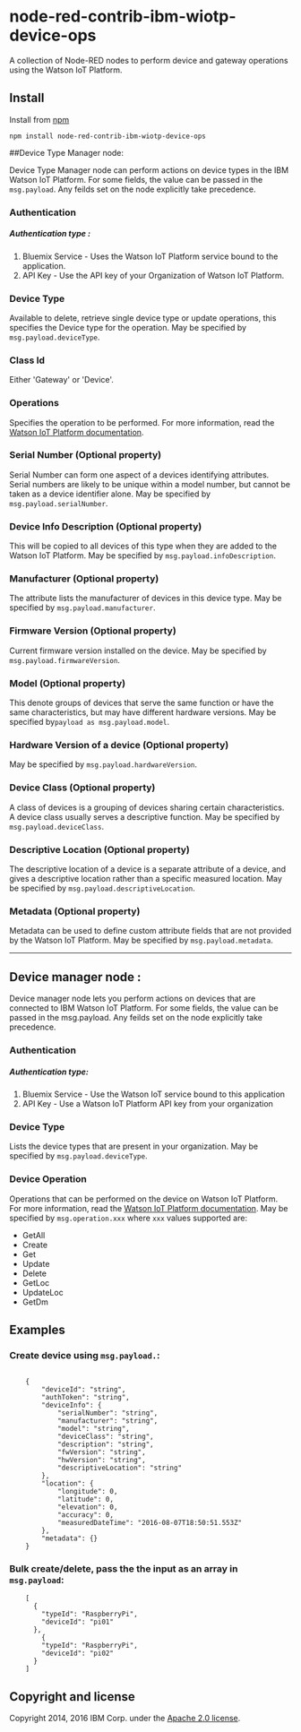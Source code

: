 # node-red-contrib-ibm-wiotp-device-ops

A collection of Node-RED nodes to perform device and gateway operations using the Watson IoT Platform.

Install
-------
Install from [npm](http://npmjs.org)
```
npm install node-red-contrib-ibm-wiotp-device-ops
```

##Device Type Manager node:

Device Type Manager node can perform actions on device types in the IBM Watson IoT Platform.  For some fields, the value can be passed in the `msg.payload`.  Any feilds set on the node explicitly take precedence.

### Authentication
##### Authentication type :  
1. Bluemix Service - Uses the Watson IoT Platform service bound to the application.
2. API Key - Use the API key of your Organization of Watson IoT Platform.

### Device Type

Available to delete, retrieve single device type or update operations, this specifies the Device type for the operation.  May be specified by `msg.payload.deviceType`.

### Class Id
Either 'Gateway' or 'Device'.

### Operations
Specifies the operation to be performed.  For more information, read the [Watson IoT Platform documentation](https://console.ng.bluemix.net/docs/services/IoT/index.html).

### Serial Number (Optional property)
Serial Number can form one aspect of a devices identifying attributes. Serial numbers are likely to be unique within a model number, but cannot be taken as a device identifier alone.  May be specified by `msg.payload.serialNumber`.

### Device Info Description (Optional property)
This will be copied to all devices of this type when they are added to the Watson IoT Platform.  May be specified by `msg.payload.infoDescription`.

### Manufacturer (Optional property)
The attribute lists the manufacturer of devices in this device type. May be specified by `msg.payload.manufacturer`.

### Firmware Version (Optional property)
Current firmware version installed on the device.  May be specified by `msg.payload.firmwareVersion`.

### Model (Optional property)
This denote groups of devices that serve the same function or have the same characteristics, but may have different hardware versions. May be specified by`payload as msg.payload.model`.

### Hardware Version of a device (Optional property)
May be specified by `msg.payload.hardwareVersion`.

### Device Class (Optional property)
A class of devices is a grouping of devices sharing certain characteristics. A device class usually serves a descriptive function. May be specified by `msg.payload.deviceClass`.

### Descriptive Location (Optional property)
The descriptive location of a device is a separate attribute of a device, and gives a descriptive location rather than a specific measured location. May be specified by `msg.payload.descriptiveLocation`. 

### Metadata (Optional property)
Metadata can be used to define custom attribute fields that are not provided by the Watson IoT Platform. May be specified by `msg.payload.metadata`.

-------
## Device manager node :
Device manager node lets you perform actions on devices that are connected to IBM Watson IoT Platform.  For some fields, the value can be passed in the msg.payload.  Any feilds set on the node explicitly take precedence.


### Authentication
##### Authentication type:
1.	Bluemix Service - Use the Watson IoT service bound to this application
2.	API Key - Use a Watson IoT Platform API key from your organization

### Device Type
Lists the device types that are present in your organization. May be specified by `msg.payload.deviceType`.

### Device Operation
Operations that can be performed on the device on Watson IoT Platform. For more information, read the [Watson IoT Platform documentation](https://console.ng.bluemix.net/docs/services/IoT/index.html). May be specified by `msg.operation.xxx` where `xxx` values supported are:

*	GetAll
*	Create
*	Get
*	Update
*	Delete
*	GetLoc
*	UpdateLoc
*	GetDm

## Examples

### Create device using `msg.payload.`:

```

    {
        "deviceId": "string",
        "authToken": "string",
        "deviceInfo": {
            "serialNumber": "string",
            "manufacturer": "string",
            "model": "string",
            "deviceClass": "string",
            "description": "string",
            "fwVersion": "string",
            "hwVersion": "string",
            "descriptiveLocation": "string"
        },
        "location": {
            "longitude": 0,
            "latitude": 0,
            "elevation": 0,
            "accuracy": 0,
            "measuredDateTime": "2016-08-07T18:50:51.553Z"
        },
        "metadata": {}
    }

```

### Bulk create/delete, pass the the input as an array in `msg.payload`:

```
    [
      {
        "typeId": "RaspberryPi",
        "deviceId": "pi01"
      },
        {
        "typeId": "RaspberryPi",
        "deviceId": "pi02"
      }
    ]

```

Copyright and license
----------------------
Copyright 2014, 2016 IBM Corp. under the [Apache 2.0 license](http://www.apache.org/licenses/LICENSE-2.0).

